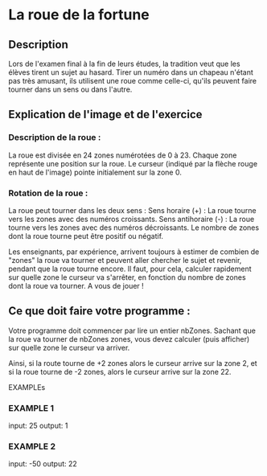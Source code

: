 # La roue de la fortune

## Description 
Lors de l'examen final à la fin de leurs études, la tradition veut que les élèves tirent un sujet au hasard. Tirer un numéro dans un chapeau n'étant pas très amusant, ils utilisent une roue comme celle-ci, qu'ils peuvent faire tourner dans un sens ou dans l'autre.

## Explication de l'image et de l'exercice
### Description de la roue :
La roue est divisée en 24 zones numérotées de 0 à 23.
Chaque zone représente une position sur la roue.
Le curseur (indiqué par la flèche rouge en haut de l'image) pointe initialement sur la zone 0.

### Rotation de la roue :
La roue peut tourner dans les deux sens :
Sens horaire (+) : La roue tourne vers les zones avec des numéros croissants.
Sens antihoraire (-) : La roue tourne vers les zones avec des numéros décroissants.
Le nombre de zones dont la roue tourne peut être positif ou négatif.

Les enseignants, par expérience, arrivent toujours à estimer de combien de "zones" la roue va tourner et peuvent aller chercher le sujet et revenir, pendant que la roue tourne encore. Il faut, pour cela, calculer rapidement sur quelle zone le curseur va s'arrêter, en fonction du nombre de zones dont la roue va tourner. A vous de jouer !

## Ce que doit faire votre programme :
Votre programme doit commencer par lire un entier nbZones. Sachant que la roue va tourner de nbZones zones, vous devez calculer (puis afficher) sur quelle zone le curseur va arriver.

Ainsi, si la route tourne de +2 zones alors le curseur arrive sur la zone 2, et si la roue tourne de -2 zones, alors le curseur arrive sur la zone 22.

EXAMPLEs

### EXAMPLE 1
input:
25
output:
1

### EXAMPLE 2
input:
-50
output:
22
